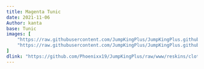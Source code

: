 ```yaml
---
title: Magenta Tunic
date: 2021-11-06
Author: kanta
base: Tunic
images: [
    "https://raw.githubusercontent.com/JumpKingPlus/JumpKingPlus.github.io/www/images/workshop/reskins/8-banner.png",
    "https://raw.githubusercontent.com/JumpKingPlus/JumpKingPlus.github.io/www/images/workshop/reskins/8-hover.png"
]
dlink: "https://github.com/Phoenixx19/JumpKingPlus/raw/www/reskins/clothing/tunicmagenta.zip"
---
```

